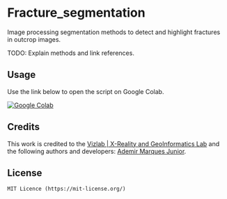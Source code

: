 # Fracture_segmentation

Image processing segmentation methods to detect and highlight fractures in outcrop images.

TODO: Explain methods and link references.

## Usage

Use the link below to open the script on Google Colab.

[![Google Colab](https://badgen.net/badge/Launch/on%20Google%20Colab/blue?icon=terminal)](https://colab.research.google.com/drive/1OFDV_kSU92YAkr_A3q1JL_X1gWQi2SUX?usp=sharing)


## Credits
This work is credited to the [Vizlab | X-Reality and GeoInformatics Lab](http://www.vizlab.unisinos.br/) and the following authors and developers: [Ademir Marques Junior](https://www.researchgate.net/profile/Ademir_Junior).


## License
``` 
MIT Licence (https://mit-license.org/) 
```

